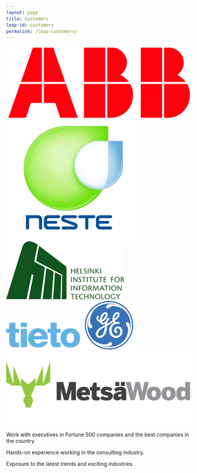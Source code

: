 ```yaml
---
layout: page
title: Customers
leap-id: customers
permalink: /leap-customers/
---
```


![ABB](/images/brand-logos/abb.png)
![Neste Oil](/images/brand-logos/Neste-oil1.png)
![HIIT](/images/brand-logos/hiit.png)
![Tieto](/images/brand-logos/Tieto.png)
![GE](/images/brand-logos/GE.png)
![Metsa](/images/brand-logos/Metsa.png)

Work with executives in Fortune 500 companies and the best companies in the country.

Hands-on experience working in the consulting industry.

Exposure to the latest trends and exciting industries.
